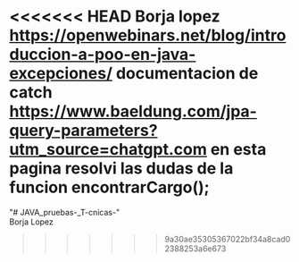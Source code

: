 <<<<<<< HEAD
Borja lopez
https://openwebinars.net/blog/introduccion-a-poo-en-java-excepciones/
documentacion de catch
https://www.baeldung.com/jpa-query-parameters?utm_source=chatgpt.com
en esta pagina resolvi las dudas de la funcion encontrarCargo();
=======
"# JAVA_pruebas-_T-cnicas-"  
Borja Lopez
>>>>>>> 9a30ae35305367022bf34a8cad02388253a6e673
